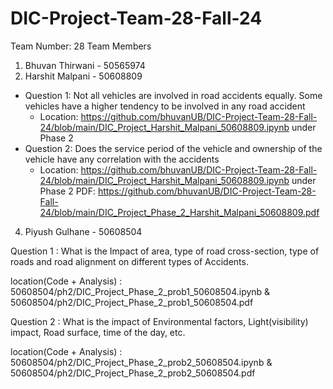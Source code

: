 # DIC-Project-Team-28-Fall-24
Team Number: 28
Team Members
1. Bhuvan Thirwani - 50565974
2. Harshit Malpani - 50608809
  - Question 1: Not all vehicles are involved in road accidents equally. Some vehicles have a higher tendency to be involved in any road accident
    - Location: https://github.com/bhuvanUB/DIC-Project-Team-28-Fall-24/blob/main/DIC_Project_Harshit_Malpani_50608809.ipynb under Phase 2
  - Question 2: Does the service period of the vehicle and ownership of the vehicle have any correlation with the accidents
    - Location: https://github.com/bhuvanUB/DIC-Project-Team-28-Fall-24/blob/main/DIC_Project_Harshit_Malpani_50608809.ipynb under Phase 2
  PDF: https://github.com/bhuvanUB/DIC-Project-Team-28-Fall-24/blob/main/DIC_Project_Phase_2_Harshit_Malpani_50608809.pdf
   
4. Piyush Gulhane  - 50608504
   
  Question 1 : What is the Impact of area, type of road cross-section, type of roads and road alignment on different types of Accidents.
  
  location(Code + Analysis) : 50608504/ph2/DIC_Project_Phase_2_prob1_50608504.ipynb  & 50608504/ph2/DIC_Project_Phase_2_prob1_50608504.pdf
  
  Question 2 : What is the impact of Environmental factors, Light(visibility) impact, Road surface, time of the day, etc.
  
  location(Code + Analysis) : 50608504/ph2/DIC_Project_Phase_2_prob2_50608504.ipynb  & 50608504/ph2/DIC_Project_Phase_2_prob2_50608504.pdf
